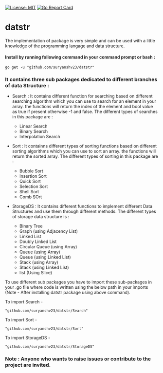 [![License: MIT](https://img.shields.io/badge/License-MIT-yellow.svg)](https://opensource.org/licenses/MIT) [![Go Report Card](https://goreportcard.com/badge/github.com/suryanshv23/datstr)](https://goreportcard.com/report/github.com/suryanshv23/datstr)
# datstr
The implementation of package is very simple and can be used with a little knowledge of the programming langage and data structure.

#### Install by running following command in your command prompt or bash :
    go get -u "github.com/suryanshv23/datstr" 

### It contains three sub packages dedicated to different branches of data Structure :

- Search : It contains different function for searching based on different searching algorithm which you can use to search for an element in your array. the functions will return the index of the element and bool value as true if present otherwise -1 and false. The different types of searches in this package are :
    
    - Linear Search
    - Binary Search
    - Interpolation Search
    
- Sort : It containns different types of sorting functions based on different sorting algorithms which you can use to sort an array. the functions will return the sorted array. The different types of sorting in this package are :
    
    - Bubble Sort
    - Insertion Sort
    - Quick Sort
    - Selection Sort
    - Shell Sort
    - Comb SOrt
    
- StorageDS : It contains different functions to implement different Data Structures and use them through different methods. The different types of storage data structure is :
    - Binary Tree
    - Graph (using Adjacency List)
    - Linked List
    - Doubly Linked List
    - Circular Queue (using Array)
    - Queue (using Array)
    - Queue (using Linked List)
    - Stack (using Array)
    - Stack (using Linked List)
    - list (Using Slice)
    
To use different sub packages you have to import these sub-packages in your .go file where code is written using the below path in your imports (Note - After installing datstr package using above command).

To import Search -

    "github.com/suryanshv23/datstr/Search"
    
To import Sort - 

    "github.com/suryanshv23/datstr/Sort"
    
To import StorageDS - 

    "github.com/suryanshv23/datstr/StorageDS"
    
### Note : Anyone who wants to raise issues or contribute to the project are invited.
